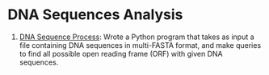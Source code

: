 # DNA Sequences Analysis

1. [DNA Sequence Process](https://github.com/hsuanhao/Projects/blob/master/DNA_Sequences_Analysis/DNA_Sequences_Process.ipynb): Wrote a Python program that takes as input a file containing DNA sequences in multi-FASTA format, and make queries to find all possible open reading frame (ORF) with given DNA sequences.
